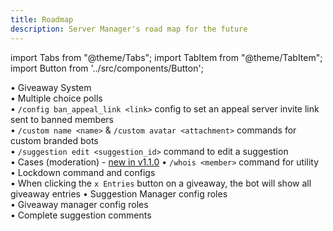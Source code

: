 ```yaml
---
title: Roadmap
description: Server Manager's road map for the future
---
```


import Tabs from "@theme/Tabs";
import TabItem from "@theme/TabItem";
import Button from '../src/components/Button';

<Tabs>
  <TabItem value="roadmap-completed" label="✅ Completed">
    • Giveaway System
    <br/>
    • Multiple choice polls
    <br/>
    • <code>/config ban_appeal_link &lt;link&gt;</code> config to set an appeal server invite link sent to banned members
    <br/>
    • <code>/custom name &lt;name&gt;</code> & <code>/custom avatar &lt;attachment&gt;</code> commands for custom branded bots
    <br/>
    • <code>/suggestion edit &lt;suggestion_id&gt;</code> command to edit a suggestion
    <br/>
    • Cases (moderation) - <a href="/blog/v1.1.0#cases">new in v1.1.0</a>
  </TabItem>
  <TabItem value="roadmap-planned" label="📃 Planned (soon)">
    • <code>/whois &lt;member&gt;</code> command for utility
    <br/>
    • Lockdown command and configs
    <br/>
    • When clicking the <code>x Entries</code> button on a giveaway, the bot will show all giveaway entries
  </TabItem>
  <TabItem value="roadmap-coming-soon" label="📮 Coming Soon" default>
    • Suggestion Manager config roles
    <br/>
    • Giveaway manager config roles
    <br/>
    • Complete suggestion comments
    <br/>
  </TabItem>
</Tabs>
